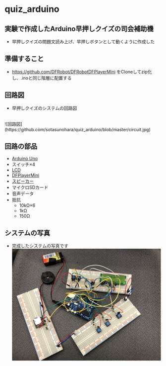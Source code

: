 # quiz_arduino

## 実験で作成したArduino早押しクイズの司会補助機
* 早押しクイズの問題文読み上げ、早押しボタンとして動くように作成した
## 準備すること
* https://github.com/DFRobot/DFRobotDFPlayerMini をCloneしてzip化し、.inoと同じ階層に配置する

## 回路図
* 早押しクイズのシステムの回路図
<br>
![回路図](https://github.com/sotasunohara/quiz_arduino/blob/master/circuit.jpg)

## 回路の部品
* [Arduino Uno](https://www.switch-science.com/catalog/789/)
* スイッチ×4
* [LCD](http://akizukidenshi.com/catalog/g/gP-01675/)
* [DFPlayerMini](http://akizukidenshi.com/catalog/g/gM-12544/)
* [スピーカー](http://akizukidenshi.com/catalog/g/gP-01251/)
* マイクロSDカード
* 音声データ
* 抵抗　
  * 10kΩ×6
  * 1kΩ
  * 150Ω

## システムの写真
* 完成したシステムの写真です
![全体](https://github.com/sotasunohara/quiz_arduino/blob/master/system.jpg)